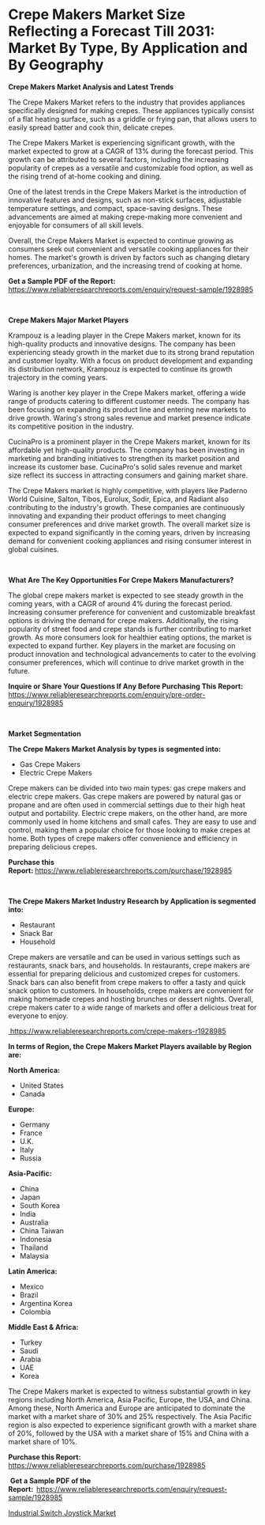 <p><h1>Crepe Makers Market Size Reflecting a Forecast Till 2031: Market By Type, By Application and By Geography</h1></p><p><strong>Crepe Makers Market Analysis and Latest Trends</strong></p>
<p><p>The Crepe Makers Market refers to the industry that provides appliances specifically designed for making crepes. These appliances typically consist of a flat heating surface, such as a griddle or frying pan, that allows users to easily spread batter and cook thin, delicate crepes.</p><p>The Crepe Makers Market is experiencing significant growth, with the market expected to grow at a CAGR of 13% during the forecast period. This growth can be attributed to several factors, including the increasing popularity of crepes as a versatile and customizable food option, as well as the rising trend of at-home cooking and dining.</p><p>One of the latest trends in the Crepe Makers Market is the introduction of innovative features and designs, such as non-stick surfaces, adjustable temperature settings, and compact, space-saving designs. These advancements are aimed at making crepe-making more convenient and enjoyable for consumers of all skill levels.</p><p>Overall, the Crepe Makers Market is expected to continue growing as consumers seek out convenient and versatile cooking appliances for their homes. The market's growth is driven by factors such as changing dietary preferences, urbanization, and the increasing trend of cooking at home.</p></p>
<p><strong>Get a Sample PDF of the Report:&nbsp;</strong> <a href="https://www.reliableresearchreports.com/enquiry/request-sample/1928985">https://www.reliableresearchreports.com/enquiry/request-sample/1928985</a></p>
<p>&nbsp;</p>
<p><strong>Crepe Makers Major Market Players</strong></p>
<p><p>Krampouz is a leading player in the Crepe Makers market, known for its high-quality products and innovative designs. The company has been experiencing steady growth in the market due to its strong brand reputation and customer loyalty. With a focus on product development and expanding its distribution network, Krampouz is expected to continue its growth trajectory in the coming years.</p><p>Waring is another key player in the Crepe Makers market, offering a wide range of products catering to different customer needs. The company has been focusing on expanding its product line and entering new markets to drive growth. Waring's strong sales revenue and market presence indicate its competitive position in the industry.</p><p>CucinaPro is a prominent player in the Crepe Makers market, known for its affordable yet high-quality products. The company has been investing in marketing and branding initiatives to strengthen its market position and increase its customer base. CucinaPro's solid sales revenue and market size reflect its success in attracting consumers and gaining market share.</p><p>The Crepe Makers market is highly competitive, with players like Paderno World Cuisine, Salton, Tibos, Eurolux, Sodir, Epica, and Radiant also contributing to the industry's growth. These companies are continuously innovating and expanding their product offerings to meet changing consumer preferences and drive market growth. The overall market size is expected to expand significantly in the coming years, driven by increasing demand for convenient cooking appliances and rising consumer interest in global cuisines.</p></p>
<p>&nbsp;</p>
<p><strong>What Are The Key Opportunities For Crepe Makers Manufacturers?</strong></p>
<p><p>The global crepe makers market is expected to see steady growth in the coming years, with a CAGR of around 4% during the forecast period. Increasing consumer preference for convenient and customizable breakfast options is driving the demand for crepe makers. Additionally, the rising popularity of street food and crepe stands is further contributing to market growth. As more consumers look for healthier eating options, the market is expected to expand further. Key players in the market are focusing on product innovation and technological advancements to cater to the evolving consumer preferences, which will continue to drive market growth in the future.</p></p>
<p><strong>Inquire or Share Your Questions If Any Before Purchasing This Report:</strong> <a href="https://www.reliableresearchreports.com/enquiry/pre-order-enquiry/1928985">https://www.reliableresearchreports.com/enquiry/pre-order-enquiry/1928985</a></p>
<p>&nbsp;</p>
<p><strong>Market Segmentation</strong></p>
<p><strong>The Crepe Makers Market Analysis by types is segmented into:</strong></p>
<p><ul><li>Gas Crepe Makers</li><li>Electric Crepe Makers</li></ul></p>
<p><p>Crepe makers can be divided into two main types: gas crepe makers and electric crepe makers. Gas crepe makers are powered by natural gas or propane and are often used in commercial settings due to their high heat output and portability. Electric crepe makers, on the other hand, are more commonly used in home kitchens and small cafes. They are easy to use and control, making them a popular choice for those looking to make crepes at home. Both types of crepe makers offer convenience and efficiency in preparing delicious crepes.</p></p>
<p><strong>Purchase this Report:&nbsp;</strong><a href="https://www.reliableresearchreports.com/purchase/1928985">https://www.reliableresearchreports.com/purchase/1928985</a></p>
<p>&nbsp;</p>
<p><strong>The Crepe Makers Market Industry Research by Application is segmented into:</strong></p>
<p><ul><li>Restaurant</li><li>Snack Bar</li><li>Household</li></ul></p>
<p><p>Crepe makers are versatile and can be used in various settings such as restaurants, snack bars, and households. In restaurants, crepe makers are essential for preparing delicious and customized crepes for customers. Snack bars can also benefit from crepe makers to offer a tasty and quick snack option to customers. In households, crepe makers are convenient for making homemade crepes and hosting brunches or dessert nights. Overall, crepe makers cater to a wide range of markets and offer a delicious treat for everyone to enjoy.</p></p>
<p><a href="https://www.reliableresearchreports.com/crepe-makers-r1928985">&nbsp;https://www.reliableresearchreports.com/crepe-makers-r1928985</a></p>
<p><strong>In terms of Region, the Crepe Makers Market Players available by Region are:</strong></p>
<p>
    <p> <strong> North America: </strong>
        <ul>
            <li>United States</li>
            <li>Canada</li>
        </ul>
        </p> 
    <p> <strong> Europe: </strong>
        <ul>
            <li>Germany</li>
            <li>France</li>
            <li>U.K.</li>
            <li>Italy</li>
            <li>Russia</li>
        </ul>
        </p> 
    <p> <strong> Asia-Pacific: </strong>
        <ul>
            <li>China</li>
            <li>Japan</li>
            <li>South Korea</li>
            <li>India</li>
            <li>Australia</li>
            <li>China Taiwan</li>
            <li>Indonesia</li>
            <li>Thailand</li>
            <li>Malaysia</li>
        </ul>
        </p> 
    <p> <strong> Latin America: </strong>
        <ul>
            <li>Mexico</li>
            <li>Brazil</li>
            <li>Argentina Korea</li>
            <li>Colombia</li>
        </ul>
        </p> 
    <p> <strong> Middle East & Africa: </strong>
        <ul>
            <li>Turkey</li>
            <li>Saudi</li>
            <li>Arabia</li>
            <li>UAE</li>
            <li>Korea</li>
        </ul>
    </p>
    </p>
<p><p>The Crepe Makers market is expected to witness substantial growth in key regions including North America, Asia Pacific, Europe, the USA, and China. Among these, North America and Europe are anticipated to dominate the market with a market share of 30% and 25% respectively. The Asia Pacific region is also expected to experience significant growth with a market share of 20%, followed by the USA with a market share of 15% and China with a market share of 10%.</p></p>
<p><strong>Purchase this Report: </strong><a href="https://www.reliableresearchreports.com/purchase/1928985">https://www.reliableresearchreports.com/purchase/1928985</a></p>
<p>&nbsp;<strong>Get a Sample PDF of the Report:&nbsp;&nbsp;</strong><a href="https://www.reliableresearchreports.com/enquiry/request-sample/1928985">https://www.reliableresearchreports.com/enquiry/request-sample/1928985</a></p>
<p><strong></strong></p>
<p><p><a href="https://silk-columnist-571.notion.site/Analyzing-Industrial-Switch-Joystick-Market-Global-Industry-Perspective-and-Forecast-2024-to-2031-fdf661a1c644457fb0f093c62d76db83">Industrial Switch Joystick Market</a></p></p>